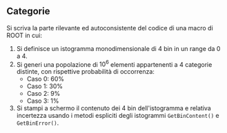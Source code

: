 ## Categorie

Si scriva la parte rilevante ed autoconsistente del codice di una macro di ROOT in cui:

1. Si definisce un istogramma monodimensionale di 4 bin in un range da 0 a 4.
2. Si generi una popolazione di $10^6$ elementi appartenenti a 4 categorie distinte, con rispettive probabilità di occorrenza:
    - Caso 0: 60\%
    - Caso 1: 30\%
    - Caso 2: 9\%
    - Caso 3: 1\%
3. Si stampi a schermo il contenuto dei 4 bin dell'istogramma e relativa incertezza usando i metodi espliciti degli istogrammi `GetBinContent()` e `GetBinError()`.
